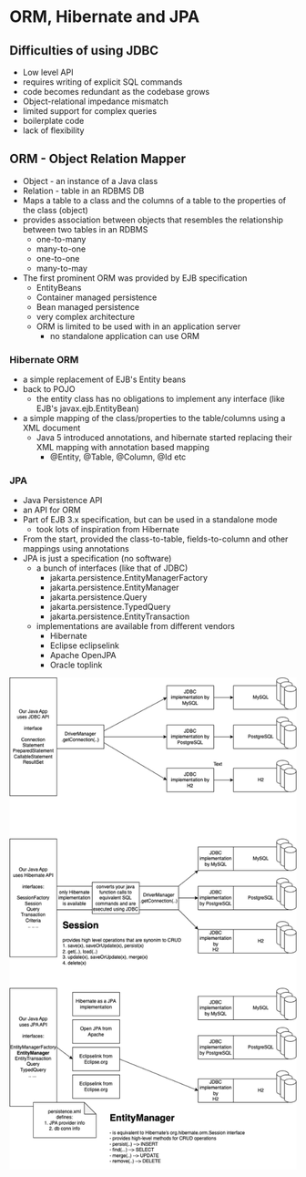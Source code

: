 # ORM, Hibernate and JPA

## Difficulties of using JDBC

- Low level API
- requires writing of explicit SQL commands
- code becomes redundant as the codebase grows
- Object-relational impedance mismatch
- limited support for complex queries
- boilerplate code
- lack of flexibility

## ORM - Object Relation Mapper

- Object - an instance of a Java class
- Relation - table in an RDBMS DB
- Maps a table to a class and the columns of a table to the properties of the class (object)
- provides association between objects that resembles the relationship between two tables in an RDBMS
  - one-to-many
  - many-to-one
  - one-to-one
  - many-to-may
- The first prominent ORM was provided by EJB specification
  - EntityBeans
  - Container managed persistence
  - Bean managed persistence
  - very complex architecture
  - ORM is limited to be used with in an application server
    - no standalone application can use ORM

### Hibernate ORM

- a simple replacement of EJB's Entity beans
- back to POJO
  - the entity class has no obligations to implement any interface (like EJB's javax.ejb.EntityBean)
- a simple mapping of the class/properties to the table/columns using a XML document
  - Java 5 introduced annotations, and hibernate started replacing their XML mapping with annotation based mapping
    - @Entity, @Table, @Column, @Id etc

### JPA

- Java Persistence API
- an API for ORM
- Part of EJB 3.x specification, but can be used in a standalone mode
  - took lots of inspiration from Hibernate
- From the start, provided the class-to-table, fields-to-column and other mappings using annotations
- JPA is just a specification (no software)
  - a bunch of interfaces (like that of JDBC)
    - jakarta.persistence.EntityManagerFactory
    - jakarta.persistence.EntityManager
    - jakarta.persistence.Query
    - jakarta.persistence.TypedQuery
    - jakarta.persistence.EntityTransaction
  - implementations are available from different vendors
    - Hibernate
    - Eclipse eclipselink
    - Apache OpenJPA
    - Oracle toplink

![](./jpa-arch.dio.png)